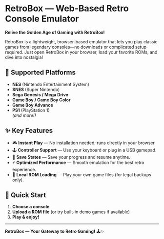 # RetroBox — Web-Based Retro Console Emulator  

**Relive the Golden Age of Gaming with RetroBox!**  

RetroBox is a lightweight, browser-based emulator that lets you play classic games from legendary consoles—no downloads or complicated setup required. Just open RetroBox in your browser, load your favorite ROMs, and dive into nostalgia!  

## 🔹 **Supported Platforms**  
- **NES** (Nintendo Entertainment System)  
- **SNES** (Super Nintendo)  
- **Sega Genesis / Mega Drive**  
- **Game Boy / Game Boy Color**  
- **Game Boy Advance**  
- **PS1** (PlayStation 1)  
*(and more!)*  

## ✨ **Key Features**  
- 🎮 **Instant Play** — No installation needed; runs directly in your browser.  
- 🕹 **Controller Support** — Use your keyboard or plug in a USB gamepad.  
- 💾 **Save States** — Save your progress and resume anytime.  
- ⚡ **Optimized Performance** — Smooth emulation for the best retro experience.  
- 📁 **Local ROM Loading** — Play your own game files (for legal backups only).  

## 🚀 **Quick Start**  
1. **Choose a console**  
2. **Upload a ROM file** (or try built-in demo games if available)  
3. **Play & enjoy!**  
---  
**RetroBox — Your Gateway to Retro Gaming!** 🕹✨
